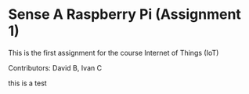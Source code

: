# Sense A Raspberry Pi (Assignment 1)

This is the first assignment for the course Internet of Things (IoT)

Contributors: David B, Ivan C

this is a test
